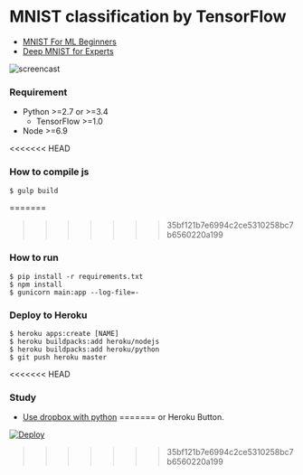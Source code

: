 # MNIST classification by TensorFlow #

- [MNIST For ML Beginners](https://www.tensorflow.org/tutorials/mnist/beginners/)
- [Deep MNIST for Experts](https://www.tensorflow.org/tutorials/mnist/pros/)

![screencast](https://cloud.githubusercontent.com/assets/80381/11339453/f04f885e-923c-11e5-8845-33c16978c54d.gif)

### Requirement ###

- Python >=2.7 or >=3.4
  - TensorFlow >=1.0
- Node >=6.9


<<<<<<< HEAD
### How to compile js ###
    $ gulp build

=======
>>>>>>> 35bf121b7e6994c2ce5310258bc7b6560220a199
### How to run ###

    $ pip install -r requirements.txt
    $ npm install
    $ gunicorn main:app --log-file=-


### Deploy to Heroku ###

    $ heroku apps:create [NAME]
    $ heroku buildpacks:add heroku/nodejs
    $ heroku buildpacks:add heroku/python
    $ git push heroku master

<<<<<<< HEAD
### Study ###
* [Use dropbox with python](https://www.dropbox.com/developers-v1/core/start/python)
=======
or Heroku Button.

[![Deploy](https://www.herokucdn.com/deploy/button.svg)](https://heroku.com/deploy)
>>>>>>> 35bf121b7e6994c2ce5310258bc7b6560220a199
